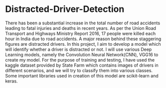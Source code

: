 # Distracted-Driver-Detection
There has been a substantial increase in the total number of road accidents leading to fatal injuries and deaths in recent years. As per the Union Road Transport and Highways Ministry Report 2016, 17 people were killed each hour in India due to road accidents. A major reason behind these staggering figures are distracted drivers. In this project, I aim to develop a model which will identify whether a driver is distracted or not. I will use various Deep Learning models, namely the Convolution Neural Network(CNN), VGG16 to create my model. For the purpose of training and testing, I have used the kaggle dataset provided by State Farm which contains images of drivers in different scenarios, and we will try to classify them into various classes. Some important libraries used in creation of this model are scikit-learn and keras.
